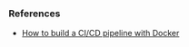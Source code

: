 ### References 

* [How to build a CI/CD pipeline with Docker](https://circleci.com/blog/build-cicd-piplines-using-docker/)